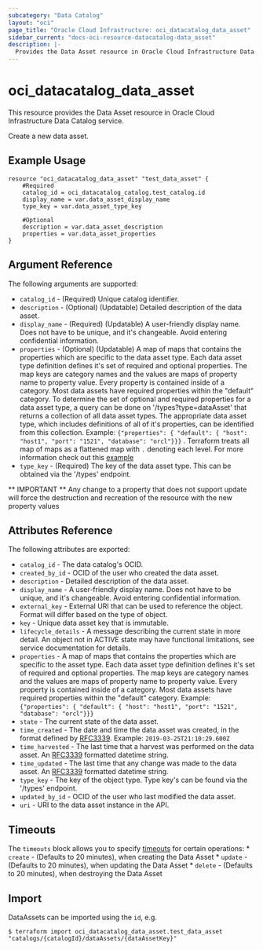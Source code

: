 ```yaml
---
subcategory: "Data Catalog"
layout: "oci"
page_title: "Oracle Cloud Infrastructure: oci_datacatalog_data_asset"
sidebar_current: "docs-oci-resource-datacatalog-data_asset"
description: |-
  Provides the Data Asset resource in Oracle Cloud Infrastructure Data Catalog service
---
```


# oci_datacatalog_data_asset
This resource provides the Data Asset resource in Oracle Cloud Infrastructure Data Catalog service.

Create a new data asset.

## Example Usage

```hcl
resource "oci_datacatalog_data_asset" "test_data_asset" {
	#Required
	catalog_id = oci_datacatalog_catalog.test_catalog.id
	display_name = var.data_asset_display_name
	type_key = var.data_asset_type_key

	#Optional
	description = var.data_asset_description
	properties = var.data_asset_properties
}
```

## Argument Reference

The following arguments are supported:

* `catalog_id` - (Required) Unique catalog identifier.
* `description` - (Optional) (Updatable) Detailed description of the data asset.
* `display_name` - (Required) (Updatable) A user-friendly display name. Does not have to be unique, and it's changeable. Avoid entering confidential information. 
* `properties` - (Optional) (Updatable) A map of maps that contains the properties which are specific to the data asset type. Each data asset type definition defines it's set of required and optional properties. The map keys are category names and the values are maps of property name to property value. Every property is contained inside of a category. Most data assets have required properties within the "default" category. To determine the set of optional and required properties for a data asset type, a query can be done on '/types?type=dataAsset' that returns a collection of all data asset types. The appropriate data asset type, which includes definitions of all of it's properties, can be identified from this collection. Example: `{"properties": { "default": { "host": "host1", "port": "1521", "database": "orcl"}}}` . Terraform treats all map of maps as a flattened map with `.` denoting each level. For more information check out this [example](https://github.com/oracle/terraform-provider-oci/blob/master/examples/datacatalog/main.tf)
* `type_key` - (Required) The key of the data asset type. This can be obtained via the '/types' endpoint.


** IMPORTANT **
Any change to a property that does not support update will force the destruction and recreation of the resource with the new property values

## Attributes Reference

The following attributes are exported:

* `catalog_id` - The data catalog's OCID.
* `created_by_id` - OCID of the user who created the data asset.
* `description` - Detailed description of the data asset.
* `display_name` - A user-friendly display name. Does not have to be unique, and it's changeable. Avoid entering confidential information. 
* `external_key` - External URI that can be used to reference the object. Format will differ based on the type of object. 
* `key` - Unique data asset key that is immutable.
* `lifecycle_details` - A message describing the current state in more detail. An object not in ACTIVE state may have functional limitations, see service documentation for details. 
* `properties` - A map of maps that contains the properties which are specific to the asset type. Each data asset type definition defines it's set of required and optional properties. The map keys are category names and the values are maps of property name to property value. Every property is contained inside of a category. Most data assets have required properties within the "default" category. Example: `{"properties": { "default": { "host": "host1", "port": "1521", "database": "orcl"}}}` 
* `state` - The current state of the data asset.
* `time_created` - The date and time the data asset was created, in the format defined by [RFC3339](https://tools.ietf.org/html/rfc3339). Example: `2019-03-25T21:10:29.600Z` 
* `time_harvested` - The last time that a harvest was performed on the data asset. An [RFC3339](https://tools.ietf.org/html/rfc3339) formatted datetime string. 
* `time_updated` - The last time that any change was made to the data asset. An [RFC3339](https://tools.ietf.org/html/rfc3339) formatted datetime string. 
* `type_key` - The key of the object type. Type key's can be found via the '/types' endpoint.
* `updated_by_id` - OCID of the user who last modified the data asset.
* `uri` - URI to the data asset instance in the API.

## Timeouts

The `timeouts` block allows you to specify [timeouts](https://registry.terraform.io/providers/oracle/oci/latest/docs/guides/changing_timeouts) for certain operations:
	* `create` - (Defaults to 20 minutes), when creating the Data Asset
	* `update` - (Defaults to 20 minutes), when updating the Data Asset
	* `delete` - (Defaults to 20 minutes), when destroying the Data Asset


## Import

DataAssets can be imported using the `id`, e.g.

```
$ terraform import oci_datacatalog_data_asset.test_data_asset "catalogs/{catalogId}/dataAssets/{dataAssetKey}" 
```

